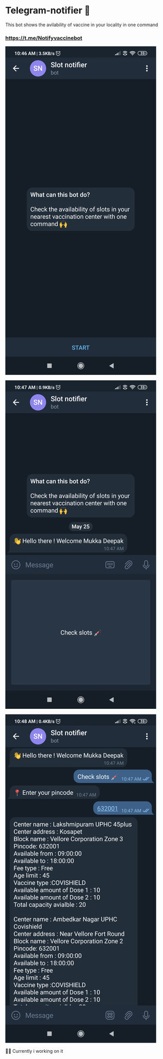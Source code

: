 # Telegram-notifier 💉
This bot shows the avilability of vaccine in your locality in one command


### https://t.me/Notifyvaccinebot

![](https://github.com/Deepakmukka1/telegram-notifier/blob/master/Resources/Screenshot_2021-05-25-10-46-54-723_org.telegram.messenger.jpg)

![](https://github.com/Deepakmukka1/telegram-notifier/blob/master/Resources/Screenshot_2021-05-25-10-47-41-708_org.telegram.messenger.jpg)

![](https://github.com/Deepakmukka1/telegram-notifier/blob/master/Resources/Screenshot_2021-05-25-10-48-01-150_org.telegram.messenger.jpg)


👨‍💻 Currently i working on it 
